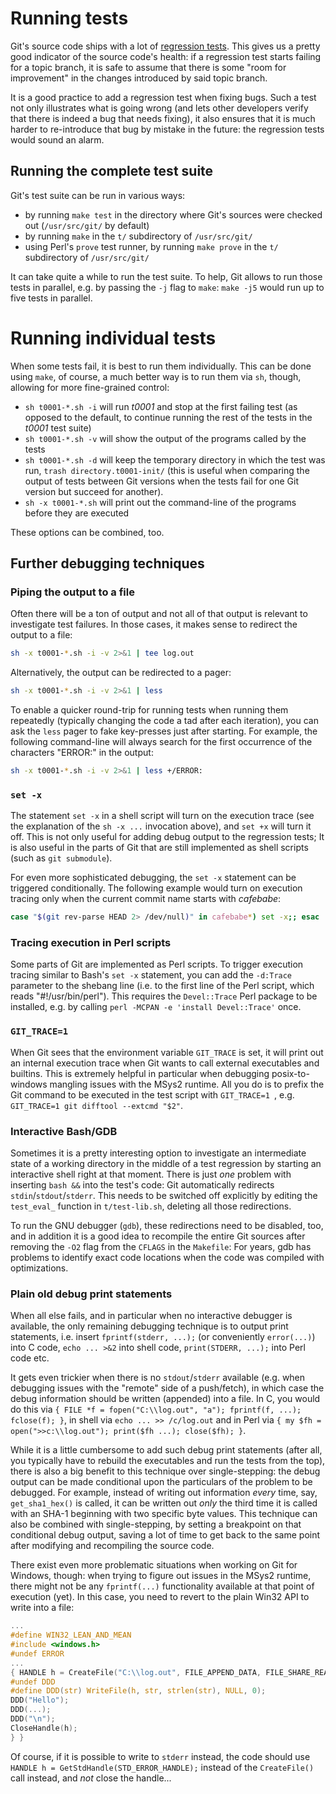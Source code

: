 # Running tests

Git's source code ships with a lot of [regression tests](http://en.wikipedia.org/wiki/Regression_testing). This gives us a pretty good indicator of the source code's health: if a regression test starts failing for a topic branch, it is safe to assume that there is some "room for improvement" in the changes introduced by said topic branch.

It is a good practice to add a regression test when fixing bugs. Such a test not only illustrates what is going wrong (and lets other developers verify that there is indeed a bug that needs fixing), it also ensures that it is much harder to re-introduce that bug by mistake in the future: the regression tests would sound an alarm.

## Running the complete test suite

Git's test suite can be run in various ways:

- by running `make test` in the directory where Git's sources were checked out (`/usr/src/git/` by default)
- by running `make` in the `t/` subdirectory of `/usr/src/git/`
- using Perl's `prove` test runner, by running `make prove` in the `t/` subdirectory of `/usr/src/git/`

It can take quite a while to run the test suite. To help, Git allows to run those tests in parallel, e.g. by passing the `-j` flag to `make`: `make -j5` would run up to five tests in parallel.

# Running individual tests

When some tests fail, it is best to run them individually. This can be done using `make`, of course, a much better way is to run them via `sh`, though, allowing for more fine-grained control:

- `sh t0001-*.sh -i` will run *t0001* and stop at the first failing test (as opposed to the default, to continue running the rest of the tests in the *t0001* test suite)
- `sh t0001-*.sh -v` will show the output of the programs called by the tests
- `sh t0001-*.sh -d` will keep the temporary directory in which the test was run, `trash directory.t0001-init/` (this is useful when comparing the output of tests between Git versions when the tests fail for one Git version but succeed for another).
- `sh -x t0001-*.sh` will print out the command-line of the programs before they are executed

These options can be combined, too.

## Further debugging techniques

### Piping the output to a file

Often there will be a ton of output and not all of that output is relevant to investigate test failures. In those cases, it makes sense to redirect the output to a file:

```bash
sh -x t0001-*.sh -i -v 2>&1 | tee log.out
```

Alternatively, the output can be redirected to a pager:

```bash
sh -x t0001-*.sh -i -v 2>&1 | less
```

To enable a quicker round-trip for running tests when running them repeatedly (typically changing the code a tad after each iteration), you can ask the `less` pager to fake key-presses just after starting. For example, the following command-line will always search for the first occurrence of the characters "ERROR:" in the output:

```bash
sh -x t0001-*.sh -i -v 2>&1 | less +/ERROR:
```

### `set -x`

The statement `set -x` in a shell script will turn on the execution trace (see the explanation of the `sh -x ...` invocation above), and `set +x` will turn it off. This is not only useful for adding debug output to the regression tests; It is also useful in the parts of Git that are still implemented as shell scripts (such as `git submodule`).

For even more sophisticated debugging, the `set -x` statement can be triggered conditionally. The following example would turn on execution tracing only when the current commit name starts with *cafebabe*:

```bash
case "$(git rev-parse HEAD 2> /dev/null)" in cafebabe*) set -x;; esac
```

### Tracing execution in Perl scripts

Some parts of Git are implemented as Perl scripts. To trigger execution tracing similar to Bash's `set -x` statement, you can add the `-d:Trace` parameter to the shebang line (i.e. to the first line of the Perl script, which reads "#!/usr/bin/perl"). This requires the `Devel::Trace` Perl package to be installed, e.g. by calling `perl -MCPAN -e 'install Devel::Trace'` once.

### `GIT_TRACE=1`

When Git sees that the environment variable `GIT_TRACE` is set, it will print out an internal execution trace when Git wants to call external executables and builtins. This is extremely helpful in particular when debugging posix-to-windows mangling issues with the MSys2 runtime. All you do is to prefix the Git command to be executed in the test script with `GIT_TRACE=1 `, e.g. `GIT_TRACE=1 git difftool --extcmd "$2"`.

### Interactive Bash/GDB

Sometimes it is a pretty interesting option to investigate an intermediate state of a working directory in the middle of a test regression by starting an interactive shell right at that moment. There is just *one* problem with inserting `bash &&` into the test's code: Git automatically redirects `stdin`/`stdout`/`stderr`. This needs to be switched off explicitly by editing the `test_eval_` function in `t/test-lib.sh`, deleting all those redirections.

To run the GNU debugger (`gdb`), these redirections need to be disabled, too, and in addition it is a good idea to recompile the entire Git sources after removing the `-O2` flag from the `CFLAGS` in the `Makefile`: For years, gdb has problems to identify exact code locations when the code was compiled with optimizations.

### Plain old debug print statements

When all else fails, and in particular when no interactive debugger is available, the only remaining debugging technique is to output print statements, i.e. insert `fprintf(stderr, ...);` (or conveniently `error(...)`) into C code, `echo ... >&2` into shell code, `print(STDERR, ...);` into Perl code etc.

It gets even trickier when there is no `stdout`/`stderr` available (e.g. when debugging issues with the "remote" side of a push/fetch), in which case the debug information should be written (appended) into a file. In C, you would do this via `{ FILE *f = fopen("C:\\log.out", "a"); fprintf(f, ...); fclose(f); }`, in shell via `echo ... >> /c/log.out` and in Perl via `{ my $fh = open(">>c:\\log.out"); print($fh ...); close($fh); }`.

While it is a little cumbersome to add such debug print statements (after all, you typically have to rebuild the executables and run the tests from the top), there is also a big benefit to this technique over single-stepping: the debug output can be made conditional upon the particulars of the problem to be debugged. For example, instead of writing out information *every* time, say, `get_sha1_hex()` is called, it can be written out *only* the third time it is called with an SHA-1 beginning with two specific byte values. This technique can also be combined with single-stepping, by setting a breakpoint on that conditional debug output, saving a lot of time to get back to the same point after modifying and recompiling the source code.

There exist even more problematic situations when working on Git for Windows, though: when trying to figure out issues in the MSys2 runtime, there might not be any `fprintf(...)` functionality available at that point of execution (yet). In this case, you need to revert to the plain Win32 API to write into a file:

```c
...
#define WIN32_LEAN_AND_MEAN
#include <windows.h>
#undef ERROR
...
{ HANDLE h = CreateFile("C:\\log.out", FILE_APPEND_DATA, FILE_SHARE_READ, NULL, OPEN_ALWAYS, FILE_ATTRIBUTE_NORMAL, NULL); if (h) {
#undef DDD
#define DDD(str) WriteFile(h, str, strlen(str), NULL, 0);
DDD("Hello");
DDD(...);
DDD("\n");
CloseHandle(h);
} }
```

Of course, if it is possible to write to `stderr` instead, the code should use `HANDLE h = GetStdHandle(STD_ERROR_HANDLE);` instead of the `CreateFile()` call instead, and *not* close the handle...